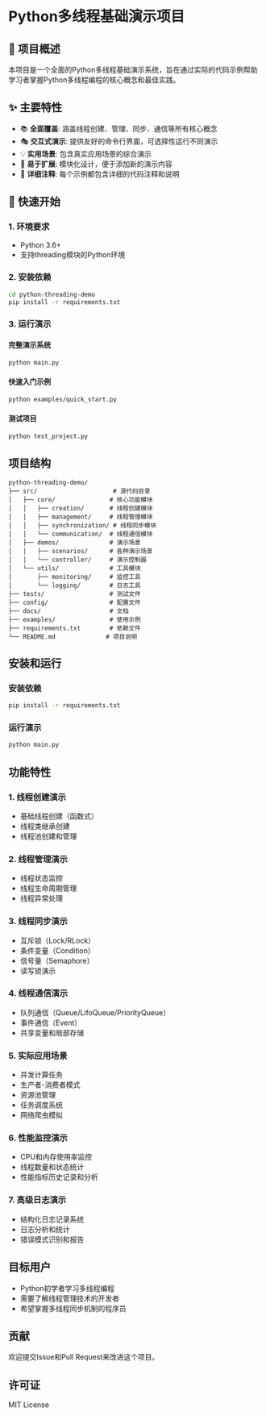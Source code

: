 # Python多线程基础演示项目

## 🎯 项目概述

本项目是一个全面的Python多线程基础演示系统，旨在通过实际的代码示例帮助学习者掌握Python多线程编程的核心概念和最佳实践。

## ✨ 主要特性

- 📚 **全面覆盖**: 涵盖线程创建、管理、同步、通信等所有核心概念
- 🎭 **交互式演示**: 提供友好的命令行界面，可选择性运行不同演示
- 💡 **实用场景**: 包含真实应用场景的综合演示
- 🔧 **易于扩展**: 模块化设计，便于添加新的演示内容
- 📖 **详细注释**: 每个示例都包含详细的代码注释和说明

## 🚀 快速开始

### 1. 环境要求

- Python 3.6+
- 支持threading模块的Python环境

### 2. 安装依赖

```bash
cd python-threading-demo
pip install -r requirements.txt
```

### 3. 运行演示

#### 完整演示系统
```bash
python main.py
```

#### 快速入门示例
```bash
python examples/quick_start.py
```

#### 测试项目
```bash
python test_project.py
```

## 项目结构

```
python-threading-demo/
├── src/                     # 源代码目录
│   ├── core/               # 核心功能模块
│   │   ├── creation/       # 线程创建模块
│   │   ├── management/     # 线程管理模块
│   │   ├── synchronization/ # 线程同步模块
│   │   └── communication/  # 线程通信模块
│   ├── demos/              # 演示场景
│   │   ├── scenarios/      # 各种演示场景
│   │   └── controller/     # 演示控制器
│   └── utils/              # 工具模块
│       ├── monitoring/     # 监控工具
│       └── logging/        # 日志工具
├── tests/                  # 测试文件
├── config/                 # 配置文件
├── docs/                   # 文档
├── examples/               # 使用示例
├── requirements.txt        # 依赖文件
└── README.md              # 项目说明
```

## 安装和运行

### 安装依赖

```bash
pip install -r requirements.txt
```

### 运行演示

```bash
python main.py
```

## 功能特性

### 1. 线程创建演示
- 基础线程创建（函数式）
- 线程类继承创建
- 线程池创建和管理

### 2. 线程管理演示
- 线程状态监控
- 线程生命周期管理
- 线程异常处理

### 3. 线程同步演示
- 互斥锁（Lock/RLock）
- 条件变量（Condition）
- 信号量（Semaphore）
- 读写锁演示

### 4. 线程通信演示
- 队列通信（Queue/LifoQueue/PriorityQueue）
- 事件通信（Event）
- 共享变量和局部存储

### 5. 实际应用场景
- 并发计算任务
- 生产者-消费者模式
- 资源池管理
- 任务调度系统
- 网络爬虫模拟

### 6. 性能监控演示
- CPU和内存使用率监控
- 线程数量和状态统计
- 性能指标历史记录和分析

### 7. 高级日志演示
- 结构化日志记录系统
- 日志分析和统计
- 错误模式识别和报告

## 目标用户

- Python初学者学习多线程编程
- 需要了解线程管理技术的开发者
- 希望掌握多线程同步机制的程序员

## 贡献

欢迎提交Issue和Pull Request来改进这个项目。

## 许可证

MIT License